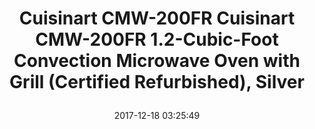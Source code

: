 ---
title: > #shorten me
  Cuisinart CMW-200FR Cuisinart CMW-200FR 1.2-Cubic-Foot Convection Microwave Oven with Grill (Certified Refurbished), Silver
name: >
  Cuisinart CMW-200FR Cuisinart CMW-200FR 1.2-Cubic-Foot Convection Microwave Oven with Grill (Certified Refurbished), Silver
date: "2017-12-18 03:25:49"
buy_now: "https://www.amazon.com/Cuisinart-CMW-200FR-1-2-Cubic-Foot-Convection-Refurbished/dp/B0061BH488?psc=1&SubscriptionId=AKIAIA5RBQIWQVTCUEUQ&tag=coldcutdeals-20&linkCode=xm2&camp=2025&creative=165953&creativeASIN=B0061BH488"
description_markdown: >-

  - 1000-watt countertop convection microwave oven and grill

  - 1.2 cubic-foot interior; 12-inch rotating glass tray for even heating, External Dimensions: 20.4" x 18.9" x 12.4".

  - Touchpad control panel; 9 preset options, plus grill function; multi-stage cooking

  - Defrost by weight or time; reversible grill rack; instructions/recipes included

  - 3-year limited warranty


tweet_id_str: "942596736954130433"
price: "$200.00"
list_price: "$450.00"
deal_price: "$89.99"
you_save: "$110.01 (55%)"
asin: "B0061BH488"
image: "https://images-na.ssl-images-amazon.com/images/I/41%2B0DzGbwsL.jpg"
---